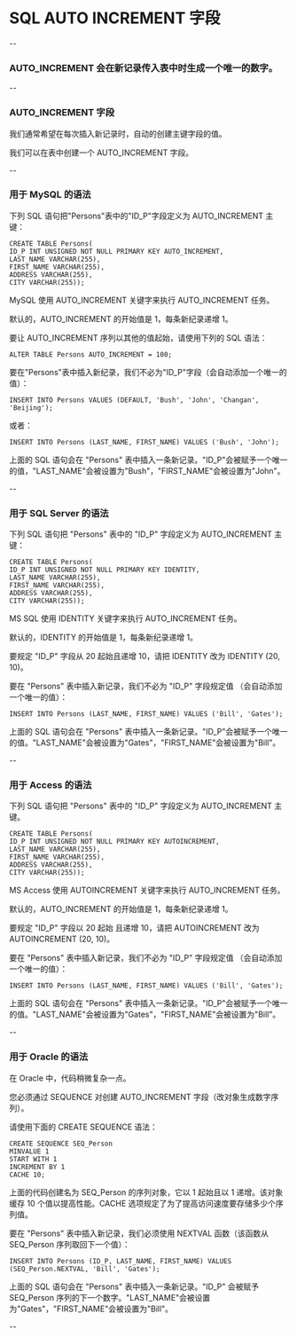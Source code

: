 # SQL AUTO INCREMENT 字段

--

### AUTO_INCREMENT 会在新记录传入表中时生成一个唯一的数字。

--

### AUTO_INCREMENT 字段

我们通常希望在每次插入新记录时，自动的创建主键字段的值。

我们可以在表中创建一个 AUTO_INCREMENT 字段。

--

### 用于 MySQL 的语法

下列 SQL 语句把"Persons"表中的"ID_P"字段定义为 AUTO_INCREMENT 主键：

```
CREATE TABLE Persons(
ID_P INT UNSIGNED NOT NULL PRIMARY KEY AUTO_INCREMENT,
LAST_NAME VARCHAR(255),
FIRST_NAME VARCHAR(255),
ADDRESS VARCHAR(255),
CITY VARCHAR(255));
```

MySQL 使用 AUTO_INCREMENT 关键字来执行 AUTO_INCREMENT 任务。

默认的，AUTO_INCREMENT 的开始值是 1，每条新纪录递增 1。

要让 AUTO_INCREMENT 序列以其他的值起始，请使用下列的 SQL 语法：

```
ALTER TABLE Persons AUTO_INCREMENT = 100;
```

要在"Persons"表中插入新纪录，我们不必为"ID_P"字段（会自动添加一个唯一的值）：

```
INSERT INTO Persons VALUES (DEFAULT, 'Bush', 'John', 'Changan', 'Beijing');
```

或者：

```
INSERT INTO Persons (LAST_NAME, FIRST_NAME) VALUES ('Bush', 'John');
```

上面的 SQL 语句会在 "Persons" 表中插入一条新记录。"ID_P"会被赋予一个唯一的值，"LAST_NAME"会被设置为"Bush"，"FIRST_NAME"会被设置为"John"。

--

### 用于 SQL Server 的语法

下列 SQL 语句把 "Persons" 表中的 "ID_P" 字段定义为 AUTO_INCREMENT 主键：

```
CREATE TABLE Persons(
ID_P INT UNSIGNED NOT NULL PRIMARY KEY IDENTITY,
LAST_NAME VARCHAR(255),
FIRST_NAME VARCHAR(255),
ADDRESS VARCHAR(255),
CITY VARCHAR(255));
```

MS SQL 使用 IDENTITY 关键字来执行 AUTO_INCREMENT 任务。

默认的，IDENTITY 的开始值是 1，每条新纪录递增 1。

要规定 "ID_P" 字段从 20 起始且递增 10，请把 IDENTITY 改为 IDENTITY (20, 10)。

要在 "Persons" 表中插入新记录，我们不必为 "ID_P" 字段规定值 （会自动添加一个唯一的值）：

```
INSERT INTO Persons (LAST_NAME, FIRST_NAME) VALUES ('Bill', 'Gates');
```

上面的 SQL 语句会在 "Persons" 表中插入一条新记录。"ID_P"会被赋予一个唯一的值。"LAST_NAME"会被设置为"Gates"，"FIRST_NAME"会被设置为"Bill"。

--

### 用于 Access 的语法

下列 SQL 语句把 "Persons" 表中的 "ID_P" 字段定义为 AUTO_INCREMENT 主键。

```
CREATE TABLE Persons(
ID_P INT UNSIGNED NOT NULL PRIMARY KEY AUTOINCREMENT,
LAST_NAME VARCHAR(255),
FIRST_NAME VARCHAR(255),
ADDRESS VARCHAR(255),
CITY VARCHAR(255));
```

MS Access 使用 AUTOINCREMENT 关键字来执行 AUTO_INCREMENT 任务。

默认的，AUTO_INCREMENT 的开始值是 1，每条新纪录递增 1。

要规定 "ID_P" 字段以 20 起始 且递增 10，请把 AUTOINCREMENT 改为 AUTOINCREMENT (20, 10)。

要在 "Persons" 表中插入新记录，我们不必为 "ID_P" 字段规定值 （会自动添加一个唯一的值）：

```
INSERT INTO Persons (LAST_NAME, FIRST_NAME) VALUES ('Bill', 'Gates');
```

上面的 SQL 语句会在 "Persons" 表中插入一条新记录。"ID_P"会被赋予一个唯一的值。"LAST_NAME"会被设置为"Gates"，"FIRST_NAME"会被设置为"Bill"。

--

### 用于 Oracle 的语法

在 Oracle 中，代码稍微复杂一点。

您必须通过 SEQUENCE 对创建 AUTO_INCREMENT 字段（改对象生成数字序列）。

请使用下面的 CREATE SEQUENCE 语法：

```
CREATE SEQUENCE SEQ_Person
MINVALUE 1
START WITH 1
INCREMENT BY 1
CACHE 10;
```

上面的代码创建名为 SEQ_Person 的序列对象，它以 1 起始且以 1 递增。该对象缓存 10 个值以提高性能。CACHE 选项规定了为了提高访问速度要存储多少个序列值。

要在 "Persons" 表中插入新记录，我们必须使用 NEXTVAL 函数（该函数从 SEQ_Person 序列取回下一个值）：

```
INSERT INTO Persons (ID_P, LAST_NAME, FIRST_NAME) VALUES (SEQ_Person.NEXTVAL, 'Bill', 'Gates');
```

上面的 SQL 语句会在 "Persons" 表中插入一条新记录。"ID_P" 会被赋予 SEQ_Person 序列的下一个数字。"LAST_NAME"会被设置为"Gates"，"FIRST_NAME"会被设置为"Bill"。

--

